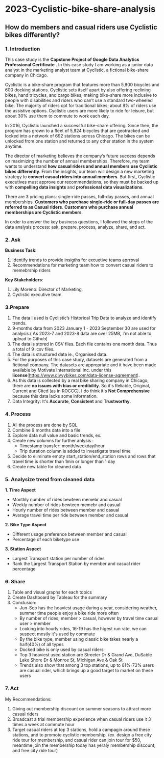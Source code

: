# 2023-Cyclistic-bike-share-analysis
## How do members and casual riders use Cyclistic bikes differently?

### 1. Introduction 

This case study is the **Capstone Project of Google Data Analytics Professional Certificate** . In this case study I am working as a junior data analyst in the marketing analyst team at Cyclistic, a fictional bike-share company in Chicago.

Cyclistic is a bike-share program that features more than 5,800 bicycles and 600 docking stations. Cyclistic sets itself apart by also offering reclining bikes, hand tricycles, and cargo bikes, making bike-share more inclusive to people with disabilities and riders who can’t use a standard two-wheeled bike. The majority of riders opt for traditional bikes; about 8% of riders use the assistive options. Cyclistic users are more likely to ride for leisure, but about 30% use them to commute to work each day.

In 2016, Cyclistic launched a successful bike-share offering. Since then, the program has grown to a fleet of 5,824 bicycles that are geotracked and locked into a network of 692 stations across Chicago. The bikes can be unlocked from one station and returned to any other station in the system anytime.

The director of marketing believes the company’s future success depends on maximizing the number of annual memberships. Therefore, my team wants to understand **how casual riders and annual members use Cyclistic bikes differently**. From the insights, our team will design a new marketing strategy to **convert casual riders into annual members**. But first, Cyclistic executives must approve our recommendations, so they must be backed up with **compelling data insights** and **professional data visualizations**.

There are 3 pricing plans: single-ride passes, full-day passes, and annual memberships. **Customers who purchase single-ride or full-day passes are referred to as Casual riders**. **Customers who purchase annual memberships are Cyclistic members**.

In order to answer the key business questions, I followed the steps of the data analysis process: ask, prepare, process, analyze, share, and act.

### 2. Ask

**Business Task**: 
  1. Identify trends to provide insigths for excuetive teams aprroval
  2. Recommendations for marketing team how to convert casual riders to memebrship riders

**Key Stakeholders**:
  1. Lily Moreno: Director of Marketing.
  2. Cyclistic executive team.


### 3.Prepare

  1. The data I used is Cyclistic’s Historical Trip Data to analyze and identify trends.
  2. 9-months data from 2023 January 1 - 2023 September 30 are used for analysis.( As 2023-7 and 2023-8 data are over 25MB, I'm not able to upload to Github)
  3. The data is stored in CSV files. Each file contains one month data. Thus a total of 9 .csv files.
  4. The data is structured data ie., Organised data.
  5. For the purposes of this case study, datasets are generated from a fictional company. The datasets are appropriate and it have been made available by Motivate International Inc. under this **license**(https://www.divvybikes.com/data-license-agreement).
  6. As this data is collected by a real bike sharing company in Chicago, there are **no issues with bias or credibility**. So it's Reliable, Original, Current and Cited (as in ROCCC). I do think it's  **Not Comprehensive** because this data lacks some information.
  7. Data Integrity: It's **Accurate**, **Consistent** and **Trustworthy**.

### 4. Process

  1. All the process are done by SQL
  2. Combine 9 months data into a file
  3. Explore data null value and basic trends, ex.
  4. Create new columns for further anlysis :
      * Timestamp transfer: month/weekday/hour
      * Trip duration column is added to investigate travel time
  5. Decide to eliminate empty start_station/end_station rows and rows that travel time is shorter than 1min or longer than  1 day
  6. Create new table for cleaned data

  
### 5. Analysize trend from cleaned data
     
**1. Time Aspect**

  * Monthly number of rides bewteen memebr and casual
  * Weekly number of rides bewteen memebr and casual
  * Hourly number of rides between member and casual
  * Average travel time per ride between member and casual
          
**2. Bike Type Aspect**

  * Different usage preference between member and casual
  * Percentage of each biketype use
     
**3. Station Aspect**
  * Largest Transport station per number of rides
  * Rank the Largest Transport Station by member and casual rider percentage

### 6. Share

  1. Table and visual graphs for each topics
  2. Create Dashboard by Tableau for the summary
  3. Conclusion:
     * Jun-Sep has the heaviest usage during a year, considering weather, summer time people enjoy a bike ride more often
     * By number of rides, member > casual, however by travel time casual user > member
     * Looking into hourly rides, 16-19 has the higest run rate, we can suspect mostly it's used by commute
     * By the bike type, member using classic bike takes nearly a half(40%) of all types
     * Docked bike is only used by casual riders
     * Top 3 heaviest used station are Streeter Dr & Grand Ave, DuSable Lake Shore Dr & Monroe St, Michigan Ave & Oak St
     * Trends also show that among 3 top stations, up to 61%-73% users are casual rider, which brings up a good target to market on these users

### 7. Act

  My Recommendations:
  1. Giving out membership discount on summer seasons to attract more casual riders
  2. Broadcast a trial membership experience when casual riders use it 3 times a week at commute hour
  3. Target casual riders at top 3 stations, hold a campagin around these stations, and to promote cyclistic membership.
        (ex. design a free city ride tour for membership, and casual rider can join tour for $50, meantime join the membership today has yeraly membership discount, and free city ride tour)
    

